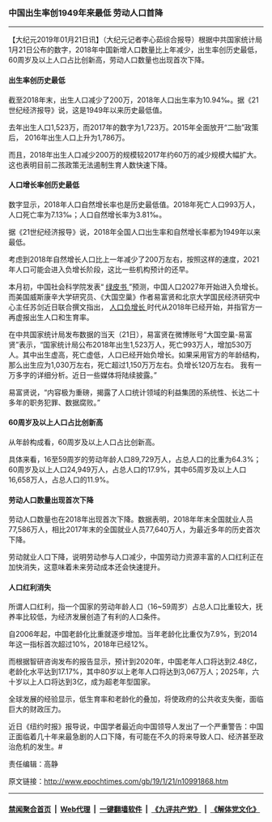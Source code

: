### 中国出生率创1949年来最低 劳动人口首降
------------------------

<p>
 【大纪元2019年01月21日讯】（大纪元记者李心茹综合报导）根据中共国家统计局1月21日公布的数字，2018年中国新增人口数量比上年减少，出生率创历史最低，60周岁及以上人口占比创新高，劳动人口数量也出现首次下降。
</p>
<h4>
 出生率创历史最低
</h4>
<p>
 截至2018年末，出生人口减少了200万，2018年人口出生率为10.94‰。据《21世纪经济报导》说，这是1949年以来历史最低值。
</p>
<p>
 去年出生人口1,523万，而2017年的数字为1,723万。2015年全面放开“二胎”政策后， 2016年出生人口上升为1,786万。
</p>
<p>
 而且，2018年出生人口减少200万的规模较2017年约60万的减少规模大幅扩大。这也表明目前二孩政策无法遏制生育人数快速下降。
</p>
<h4>
 人口增长率创历史最低
</h4>
<p>
 数字显示，2018年人口自然增长率也是历史最低值。2018年死亡人口993万人，人口死亡率为7.13‰；人口自然增长率为3.81‰。
</p>
<p>
 据《21世纪经济报导》说，2018年全国人口出生率和自然增长率都为1949年以来最低。
</p>
<p>
 考虑到2018年自然增长人口比上一年减少了200万左右，按照这样的速度，2021年人口可能会进入负增长阶段，这比一些机构预计的还早。
</p>
<p>
 本月初，中国社会科学院发表“
 <a href="http://www.epochtimes.com/gb/tag/%E7%BB%BF%E7%9A%AE%E4%B9%A6.html">
  绿皮书
 </a>
 ”预测，中国人口2027年开始进入负增长。而美国威斯康辛大学研究员、《大国空巢》作者易富贤和北京大学国民经济研究中心主任苏剑近日联合撰文指出，
 <a href="http://www.epochtimes.com/gb/tag/%E4%BA%BA%E5%8F%A3%E8%B4%9F%E5%A2%9E%E9%95%BF.html">
  人口负增长
 </a>
 时代从2018年已经开始，并指官方一再虚报出生人口和生育率。
</p>
<p>
 在中共国家统计局发布数据的当天（21日），易富贤在微博账号“大国空巢-易富贤”表示，“国家统计局公布2018年出生1,523万人，死亡993万人，增加530万人。其中出生虚高，死亡虚低，人口已经开始负增长。如果采用官方的年龄结构，那么出生应为1,030万左右，死亡超过1,150万万左右。负增长120万左右。 我有一万多字的详细分析。近日一些媒体将陆续披露。”
</p>
<p>
 易富贤说，“内容极为重磅，揭露了人口统计领域的利益集团的系统性、长达二十多年的职务犯罪、数据腐败。”
</p>
<h4>
 60周岁及以上人口占比创新高
</h4>
<p>
 从年龄构成看，60周岁及以上人口占比创新高。
</p>
<p>
 具体来看，16至59周岁的劳动年龄人口89,729万人，占总人口的比重为64.3%；60周岁及以上人口24,949万人，占总人口的17.9%，其中65周岁及以上人口16,658万人，占总人口的11.9%。
</p>
<h4>
 劳动人口数量出现首次下降
</h4>
<p>
 劳动人口数量也在2018年出现首次下降。数据表明，2018年年末全国就业人员77,586万人，相比2017年末的全国就业人员77,640万人，为最近多年的历史首次下降。
</p>
<p>
 劳动就业人口下降，说明劳动参与人口减少，中国劳动力资源丰富的人口红利正在加快消失，这意味着未来劳动成本还会快速提升。
</p>
<h4>
 人口红利消失
</h4>
<p>
 所谓人口红利，指一个国家的劳动年龄人口（16~59周岁）占总人口比重较大，抚养率比较低，为经济发展创造了有利的人口条件。
</p>
<p>
 自2006年起，中国老龄化比重就逐步增加。当年老龄化比重仅为7.9%，到2014年这一指标首次超过10%，2018年已经12%。
</p>
<p>
 而根据智研咨询发布的报告显示，预计到2020年，中国老年人口将达到2.48亿，老龄化水平达到17.17%，其中80岁以上老年人口将达到3,067万人；2025年，六十岁以上人口将达到3亿，成为超老年型国家。
</p>
<p>
 全球发展的经验显示，低生育率和老龄化的叠加，将使政府的公共收支失衡，面临巨大的财政压力。
</p>
<p>
 近日《纽约时报》报导说，中国学者最近向中国领导人发出了一个严重警告：中国正面临着几十年来最急剧的人口下降，有可能在不久的将来导致人口、经济甚至政治危机的发生。#
</p>
<p>
 责任编辑：高静
</p>

原文链接：http://www.epochtimes.com/gb/19/1/21/n10991868.htm


------------------------
#### [禁闻聚合首页](https://github.com/gfw-breaker/banned-news/blob/master/README.md) &nbsp;|&nbsp; [Web代理](https://github.com/gfw-breaker/open-proxy/blob/master/README.md) &nbsp;|&nbsp; [一键翻墙软件](https://github.com/gfw-breaker/nogfw/blob/master/README.md) &nbsp;|&nbsp; [《九评共产党》](https://github.com/gfw-breaker/9ping.md/blob/master/README.md#九评之一评共产党是什么) &nbsp;|&nbsp; [《解体党文化》](https://github.com/gfw-breaker/jtdwh.md/blob/master/README.md#绪论)
